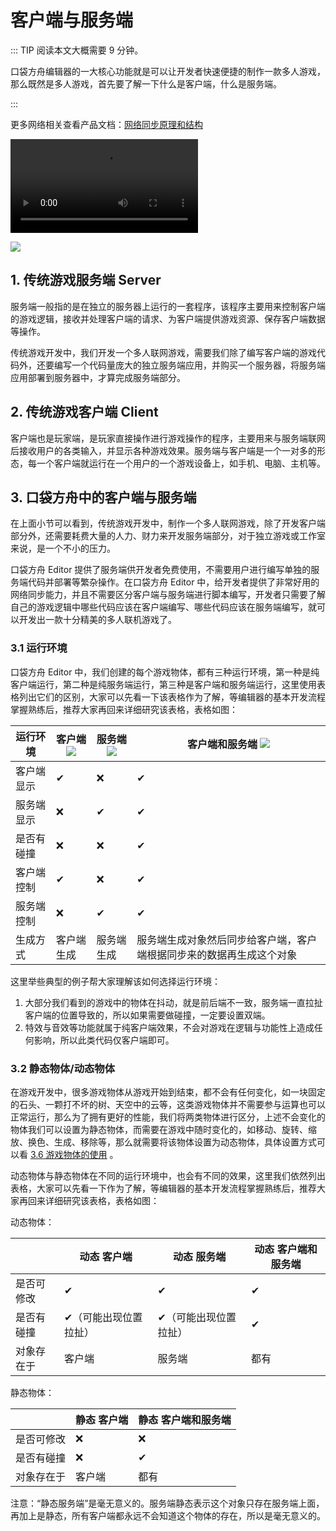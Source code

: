 # 客户端与服务端

::: TIP 阅读本文大概需要 9 分钟。

口袋方舟编辑器的一大核心功能就是可以让开发者快速便捷的制作一款多人游戏，那么既然是多人游戏，首先要了解一下什么是客户端，什么是服务端。

:::

更多网络相关查看产品文档：[网络同步原理和结构](https://docs.ark.online/Scripting/NetworkSynchronizationStructureandMechanics.html)

<video controls src="https://cdn.233xyx.com/1681114091719_118.mp4"></video>

![](https://wstatic-a1.233leyuan.com/productdocs/static/boxcnM7fx4TyFOXUdZK62JZrXIR.png)

## 1. 传统游戏服务端 Server

服务端一般指的是在独立的服务器上运行的一套程序，该程序主要用来控制客户端的游戏逻辑，接收并处理客户端的请求、为客户端提供游戏资源、保存客户端数据等操作。

传统游戏开发中，我们开发一个多人联网游戏，需要我们除了编写客户端的游戏代码外，还要编写一个代码量庞大的独立服务端应用，并购买一个服务器，将服务端应用部署到服务器中，才算完成服务端部分。

## 2. 传统游戏客户端 Client

客户端也是玩家端，是玩家直接操作进行游戏操作的程序，主要用来与服务端联网后接收用户的各类输入，并显示各种游戏效果。服务端与客户端是一个一对多的形态，每一个客户端就运行在一个用户的一个游戏设备上，如手机、电脑、主机等。

## 3. 口袋方舟中的客户端与服务端

在上面小节可以看到，传统游戏开发中，制作一个多人联网游戏，除了开发客户端部分外，还需要耗费大量的人力、财力来开发服务端部分，对于独立游戏或工作室来说，是一个不小的压力。

口袋方舟 Editor 提供了服务端供开发者免费使用，不需要用户进行编写单独的服务端代码并部署等繁杂操作。在口袋方舟 Editor 中，给开发者提供了非常好用的网络同步能力，并且不需要区分客户端与服务端进行脚本编写，开发者只需要了解自己的游戏逻辑中哪些代码应该在客户端编写、哪些代码应该在服务端编写，就可以开发出一款十分精美的多人联机游戏了。

### 3.1 运行环境

口袋方舟 Editor 中，我们创建的每个游戏物体，都有三种运行环境，第一种是纯客户端运行，第二种是纯服务端运行，第三种是客户端和服务端运行，这里使用表格列出它们的区别，大家可以先看一下该表格作为了解，等编辑器的基本开发流程掌握熟练后，推荐大家再回来详细研究该表格，表格如图：

| 运行环境   | 客户端![](https://wstatic-a1.233leyuan.com/productdocs/static/boxcngxgAOwI5RdKJdqvl0ck6db.png) | 服务端![](https://wstatic-a1.233leyuan.com/productdocs/static/boxcngswGNJegKAAC29d5prBaZF.png) | 客户端和服务端 ![](https://wstatic-a1.233leyuan.com/productdocs/static/boxcnMxcF8CUevCWqGDmadK8KIf.png)       |
| ---------- | ------------------------------------------------------ | ------------------------------------------------------ | ---------------------- |
| 客户端显示 | ✔                                                     | ❌                                                     | ✔                                                                   |
| 服务端显示 | ❌                                                     | ✔                                                     | ✔                                                                   |
| 是否有碰撞 | ❌                                                     | ❌                                                     | ✔                                                                   |
| 客户端控制 | ✔                                                     | ❌                                                     | ✔                                                                   |
| 服务端控制 | ❌                                                     | ✔                                                     | ✔                                                                   |
| 生成方式   | 客户端生成    | 服务端生成    | 服务端生成对象然后同步给客户端，客户端根据同步来的数据再生成这个对象 |

这里举些典型的例子帮大家理解该如何选择运行环境：

1. 大部分我们看到的游戏中的物体在抖动，就是前后端不一致，服务端一直拉扯客户端的位置导致的，所以如果需要做碰撞，一定要设置双端。
2. 特效与音效等功能就属于纯客户端效果，不会对游戏在逻辑与功能性上造成任何影响，所以此类代码仅客户端即可。

### 3.2 静态物体/动态物体

在游戏开发中，很多游戏物体从游戏开始到结束，都不会有任何变化，如一块固定的石头、一颗打不坏的树、天空中的云等，这类游戏物体并不需要参与运算也可以正常运行，那么为了拥有更好的性能，我们将两类物体进行区分，上述不会变化的物体我们可以设置为静态物体，而需要在游戏中随时变化的，如移动、旋转、缩放、换色、生成、移除等，那么就需要将该物体设置为动态物体，具体设置方式可以看 [3.6 游戏物体的使用](https://learning.ark.online/md/3.6.html)  。

动态物体与静态物体在不同的运行环境中，也会有不同的效果，这里我们依然列出表格，大家可以先看一下作为了解，等编辑器的基本开发流程掌握熟练后，推荐大家再回来详细研究该表格，表格如图：

动态物体：

|            | 动态 客户端            | 动态 服务端            | 动态 客户端和服务端 |
| ---------- | ---------------------- | ---------------------- | ------------------- |
| 是否可修改 | ✔                     | ✔                     | ✔                  |
| 是否有碰撞 | ✔（可能出现位置拉扯） | ✔（可能出现位置拉扯） | ✔                  |
| 对象存在于 | 客户端                 | 服务端                 | 都有                |

静态物体：

|            | 静态 客户端  | 静态 客户端和服务端 |
| ---------- | -----------  | ------------------- |
| 是否可修改 | ❌    | ❌                  |
| 是否有碰撞 | ❌    | ✔                  |
| 对象存在于 | 客户端    | 都有                |

注意：“静态服务端”是毫无意义的。服务端静态表示这个对象只存在服务端上面，再加上是静态，所有客户端都永远不会知道这个物体的存在，所以是毫无意义的。

